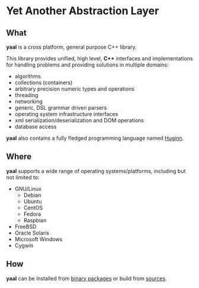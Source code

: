 # Yet Another Abstraction Layer

## What

**yaal** is a cross platform, general purpose C++ library.

This library provides unified, high level,
**C++** interfaces and implementations
for handling problems and providing solutions in multiple domains:

- algorithms
- collections (containers)
- arbitrary precision numeric types and operations
- threading
- networking
- generic, DSL grammar driven parsers
- operating system infrastructure interfaces
- xml serialization/deserialization and DOM operations
- database access

**yaal** also contains a fully fledged
programming language named [Huginn][1].

## Where

**yaal** supports a wide range of operating systems/platforms,
including but not limited to:

- GNU/Linux
	- Debian
	- Ubuntu
	- CentOS
	- Fedora
	- Raspbian
- FreeBSD
- Oracle Solaris
- Microsoft Windows
- Cygwin

## How

**yaal** can be installed from [binary packages][2] or build from [sources][3].

[1]: https://huginn.org/
[2]: https://codestation.org/?h-action=menu-page&page=download
[3]: https://codestation.org/?h-action=menu-project&menu=submenu-project&page=&project=yaal

